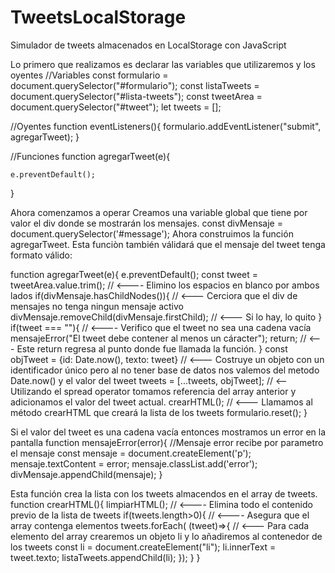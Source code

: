 # TweetsLocalStorage
Simulador de tweets almacenados en LocalStorage con JavaScript

Lo primero que realizamos es declarar las variables que utilizaremos y los oyentes
//Variables
const formulario = document.querySelector("#formulario");
const listaTweets = document.querySelector("#lista-tweets");
const tweetArea = document.querySelector("#tweet");
let tweets = [];

//Oyentes
function eventListeners(){
    formulario.addEventListener("submit", agregarTweet);
}

//Funciones
function agregarTweet(e){

    e.preventDefault();
}

Ahora comenzamos a operar
Creamos una variable global que tiene por valor el div donde se mostrarán los mensajes.
const divMensaje = document.querySelector('#message');
Ahora construimos la función agregarTweet. Esta funciòn también válidará que el mensaje del tweet tenga formato válido:

function agregarTweet(e){
    e.preventDefault();
    const tweet = tweetArea.value.trim();  // <---- Elimino los espacios en blanco por ambos lados
    if(divMensaje.hasChildNodes()){                // <--- Cerciora que el div de mensajes no tenga ningun mensaje activo
        divMensaje.removeChild(divMensaje.firstChild);   // <--- Si lo hay, lo quito
    }
    if(tweet === ""){        // <---- Verifico que el tweet no sea una cadena vacía
        mensajeError("El tweet debe contener al menos un cáracter");
        return;    //   <--- Este return regresa al punto donde fue llamada la función.
    }
    const objTweet = {id: Date.now(), texto: tweet}   // <--- Costruye un objeto con un identificador único pero al no tener base de datos nos valemos del metodo Date.now() y el valor del tweet
    tweets = [...tweets, objTweet];   // <-- Utilizando el spread operator tomamos referencia del array anterior y adicionamos el valor del tweet actual.
    crearHTML();  // <--- Llamamos al método crearHTML que creará la lista de los tweets
    formulario.reset();
}

Si el valor del tweet es una cadena vacía entonces mostramos un error en la pantalla
function mensajeError(error){   //Mensaje error recibe por parametro el mensaje
    const mensaje = document.createElement('p');  
    mensaje.textContent = error;
    mensaje.classList.add('error');
    divMensaje.appendChild(mensaje);
}

Esta función crea la lista con los tweets almacendos en el array de tweets.
function crearHTML(){
    limpiarHTML();   // <---- Elimina todo el contenido previo de la lista de tweets
    if(tweets.length>0){    // <---- Asegura que el array contenga elementos
        tweets.forEach( (tweet)=>{     // <--- Para cada elemento del array crearemos un objeto li y lo añadiremos al contenedor de los tweets
            const li = document.createElement("li");
            li.innerText = tweet.texto;
            listaTweets.appendChild(li);
        });
    }
}
